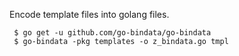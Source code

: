 Encode template files into golang files.
```$bash
 $ go get -u github.com/go-bindata/go-bindata
 $ go-bindata -pkg templates -o z_bindata.go tmpl
```